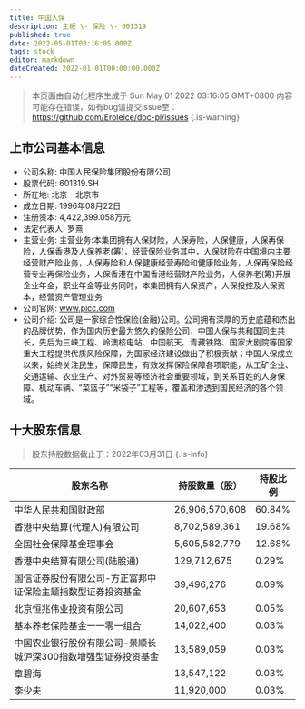 ```yaml
---
title: 中国人保
description: 主板 \- 保险 \- 601319
published: true
date: 2022-05-01T03:16:05.000Z
tags: stock
editor: markdown
dateCreated: 2022-01-01T00:00:00.000Z
---
```


> 本页面由自动化程序生成于 Sun May 01 2022 03:16:05 GMT+0800
> 内容可能存在错误，如有bug请提交issue至：https://github.com/Eroleice/doc-pi/issues
{.is-warning}

## 上市公司基本信息
- 公司名称: 中国人民保险集团股份有限公司
- 股票代码: 601319.SH
- 所在地: 北京 - 北京市
- 成立日期: 1996年08月22日
- 注册资本: 4,422,399.058万元
- 法定代表人: 罗熹
- 主营业务: 主营业务:本集团拥有人保财险，人保寿险，人保健康，人保再保险，人保香港及人保养老(筹)，经营保险业务其中，人保财险在中国境内主要经营财产险业务，人保寿险和人保健康经营寿险和健康险业务，人保再保险经营专业再保险业务，人保香港在中国香港经营财产险业务，人保养老(筹)开展企业年金，职业年金等业务同时，本集团拥有人保资产，人保投控及人保资本，经营资产管理业务
- 公司官网: www.picc.com
- 公司介绍: 公司是一家综合性保险(金融)公司。公司拥有深厚的历史底蕴和杰出的品牌优势，作为国内历史最为悠久的保险公司，中国人保与共和国同生共长，先后为三峡工程、岭澳核电站、中国航天、青藏铁路、国家大剧院等国家重大工程提供优质风险保障，为国家经济建设做出了积极贡献；中国人保成立以来，始终关注民生，保障民生，有效发挥保险保障各项职能，从工矿企业、交通运输、农业生产、对外贸易等经济社会重要领域，到关系百姓的人身保障、机动车辆、“菜篮子”“米袋子”工程等，覆盖和渗透到国民经济的各个领域。


## 十大股东信息
> 股东持股数据截止于：2022年03月31日
{.is-info}

| 股东名称 | 持股数量（股） | 持股比例 |
| --- | --- | --- |
| 中华人民共和国财政部 | 26,906,570,608 | 60.84% |
| 香港中央结算(代理人)有限公司 | 8,702,589,361 | 19.68% |
| 全国社会保障基金理事会 | 5,605,582,779 | 12.68% |
| 香港中央结算有限公司(陆股通) | 129,712,675 | 0.29% |
| 国信证券股份有限公司-方正富邦中证保险主题指数型证券投资基金 | 39,496,276 | 0.09% |
| 北京恒兆伟业投资有限公司 | 20,607,653 | 0.05% |
| 基本养老保险基金一一零一组合 | 14,022,400 | 0.03% |
| 中国农业银行股份有限公司-景顺长城沪深300指数增强型证券投资基金 | 13,589,059 | 0.03% |
| 章碧海 | 13,547,122 | 0.03% |
| 李少夫 | 11,920,000 | 0.03% |




